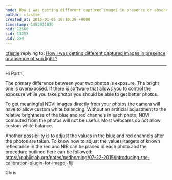 ```yaml
---
node: How i was getting different captured images in presence or absence of sun light ?
author: cfastie
created_at: 2016-01-05 19:10:39 +0000
timestamp: 1452021039
nid: 12560
cid: 13255
uid: 554
---
```




[cfastie](../profile/cfastie) replying to: [How i was getting different captured images in presence or absence of sun light ?](../notes/Parth/01-05-2016/how-i-was-getting-different-captured-images-in-presence-or-absence-of-sun-light)

----
Hi Parth,

The primary difference between your two photos is exposure. The bright one is overexposed. If there is software that allows you to control the exposure while you take photos you should be able to get better photos. 

To get meaningful NDVI images directly from your photos the camera will have to allow custom white balancing. Without an artificial adjustment to the relative brightness of the blue and red channels in each photo, NDVI computed from the photos will not be useful. Most webcams do not allow custom white balance.

Another possibility is to adjust the values in the blue and red channels after the photos are taken. To know how to adjust the values, targets of known reflectance in the red and NIR can be placed in each photo and the procedure outlined here can be followed: https://publiclab.org/notes/nedhorning/07-22-2015/introducing-the-calibration-plugin-for-imagej-fiji

Chris
